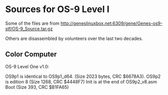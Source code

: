 Sources for OS-9 Level I
========================

Some of the files are from http://geneslinuxbox.net:6309/gene/Genes-os9-stf/OS-9_Source.tar.gz

Others are disassembled by volunteers over the last two decades.

## Color Computer

OS-9 Level One v1.0:

OS9p1 is identical to OS9p1_d64. (Size 2023 bytes, CRC $6678A3).
OS9p2 is edition 8 (Size 1268, CRC $4448F7)
Init is at the end of OS9p2_v8.asm
Boot (Size 393, CRC $B1FA65)

